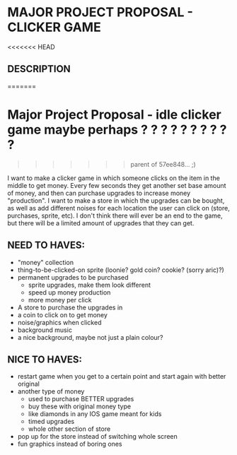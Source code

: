 # MAJOR PROJECT PROPOSAL - CLICKER GAME

<<<<<<< HEAD
## DESCRIPTION
=======
# Major Project Proposal - idle clicker game maybe perhaps ? ? ? ? ? ? ? ? ? ? 

>>>>>>> parent of 57ee848... ;)

I want to make a clicker game in which someone clicks on the item in the middle to get money. Every few seconds they get another set base amount of money, and then can purchase upgrades to increase money "production". I want to make a store in which the upgrades can be bought, as well as add different noises for each location the user can click on (store, purchases, sprite, etc). I don't think there will ever be an end to the game, but there will be a limited amount of upgrades that they can get. 


## NEED TO HAVES:
  - "money" collection
  - thing-to-be-clicked-on sprite (loonie? gold coin? cookie? (sorry aric)?)
  - permanent upgrades to be purchased
    - sprite upgrades, make them look different
    - speed up money production
    - more money per click
  - A store to purchase the upgrades in
  - a coin to click on to get money
  - noise/graphics when clicked
  - background music
  - a nice background, maybe not just a plain colour?

## NICE TO HAVES:
  - restart game when you get to a certain point and start again with better original 
  - another type of money
    - used to purchase BETTER upgrades 
    - buy these with original money type
    - like diamonds in any IOS game meant for kids
    - timed upgrades
    - whole other section of store 
  - pop up for the store instead of switching whole screen
  - fun graphics instead of boring ones
  
